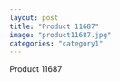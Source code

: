 ```yaml
---
layout: post
title: "Product 11687"
image: "product11687.jpg"
categories: "category1"
---
```

Product 11687
